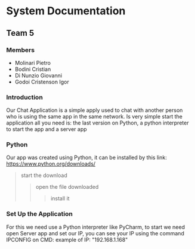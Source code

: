 # System Documentation

## Team 5 
### Members
- Molinari Pietro
- Bodini Cristian 
- Di Nunzio Giovanni
- Godoi Cristenson Igor 

### Introduction 
Our Chat Application is a simple apply used to chat with another person who is using the same app in the same network.
Is very simple start the application all you need is: the last version on Python, a python interpreter to start the app and a server app

### Python 
Our app was created using Python, it can be installed by this link:   
https://www.python.org/downloads/  
> start the download
>> open the file downloaded 
>>> install it 

### Set Up the Application 
For this we need use a Python interpreter like PyCharm, to start we need open Server app and set our IP, you can see your IP using the command IPCONFIG on CMD: example of IP: "192.168.1.168"
